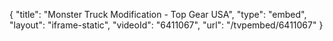 {
    "title": "Monster Truck Modification - Top Gear USA",
    "type": "embed",
    "layout": "iframe-static",
    "videoId": "6411067",
    "url": "\/tvpembed\/6411067"
}